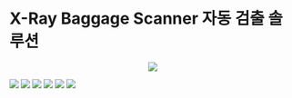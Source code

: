 # X-Ray Baggage Scanner 자동 검출 솔루션
<p align="center"><img src="https://user-images.githubusercontent.com/55044675/146106205-337bca43-eefc-4822-9d6b-c467214ca20d.png"></p>

<img src="https://img.shields.io/badge/Python-3766AB?style=flat-square&logo=Python&logoColor=white"/></a>
<img src="https://img.shields.io/badge/PyTorch-EE4C2C?style=flat-square&logo=PyTorch&logoColor=white"/></a>
<img src="https://img.shields.io/badge/PyTorch Lightning-792EE5?style=flat-square&logo=PyTorch Lightning&logoColor=white"/></a>
<img src="https://img.shields.io/badge/Streamlit-FF4B4B?style=flat-square&logo=Streamlit&logoColor=white"/></a>
<img src="https://img.shields.io/badge/FastAPI-009688?style=flat-square&logo=FastAPI&logoColor=white"/></a>
<img src="https://img.shields.io/badge/Wandb-FFBE00?style=flat-square&logo=Wandb&logoColor=white"/></a>
